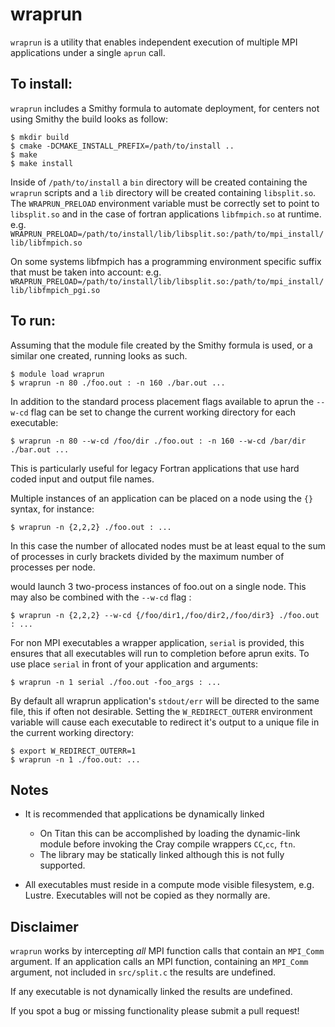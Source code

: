# wraprun
`wraprun` is a utility that enables independent execution of multiple MPI applications under a single `aprun` call.

## To install:
`wraprun` includes a Smithy formula to automate deployment, for centers not using Smithy the build looks as follow:

```
$ mkdir build
$ cmake -DCMAKE_INSTALL_PREFIX=/path/to/install ..
$ make
$ make install
```
Inside of `/path/to/install` a `bin` directory will be created containing the `wraprun` scripts and a `lib` directory will be created containing `libsplit.so`. The `WRAPRUN_PRELOAD` environment variable must be correctly set to point to `libsplit.so` and in the case of fortran applications `libfmpich.so` at runtime.
e.g. `WRAPRUN_PRELOAD=/path/to/install/lib/libsplit.so:/path/to/mpi_install/lib/libfmpich.so`

On some systems libfmpich has a programming environment specific suffix that must be taken into account:
e.g. `WRAPRUN_PRELOAD=/path/to/install/lib/libsplit.so:/path/to/mpi_install/lib/libfmpich_pgi.so`

## To run:
Assuming that the module file created by the Smithy formula is used, or a similar one created, running looks as such.

```
$ module load wraprun
$ wraprun -n 80 ./foo.out : -n 160 ./bar.out ...
```

In addition to the standard process placement flags available to aprun the `--w-cd` flag can be set to change the current working directory for each executable:
```
$ wraprun -n 80 --w-cd /foo/dir ./foo.out : -n 160 --w-cd /bar/dir ./bar.out ...
```
This is particularly useful for legacy Fortran applications that use hard coded input and output file names.

Multiple instances of an application can be placed on a node using the `{}` syntax, for instance:
```
$ wraprun -n {2,2,2} ./foo.out : ...
```
In this case the number of allocated nodes must be at least equal to the sum of processes in curly brackets divided by the maximum number of processes per node.

would launch 3 two-process instances of foo.out on a single node. This may also be combined with the `--w-cd` flag :
```
$ wraprun -n {2,2,2} --w-cd {/foo/dir1,/foo/dir2,/foo/dir3} ./foo.out : ...
```

For non MPI executables a wrapper application, `serial` is provided, this ensures that all executables will run to completion before aprun exits. To use place `serial` in front of your application and arguments:
```
$ wraprun -n 1 serial ./foo.out -foo_args : ...
```

By default all wraprun application's `stdout/err` will be directed to the same file, this if often not desirable. Setting the `W_REDIRECT_OUTERR` environment variable will cause each executable to redirect it's output to a unique file in the current working directory:
```
$ export W_REDIRECT_OUTERR=1
$ wraprun -n 1 ./foo.out: ...
```

## Notes
* It is recommended that applications be dynamically linked
	* On Titan this can be accomplished by loading the dynamic-link module before invoking the Cray compile wrappers `CC`,`cc`, `ftn`.
  * The library may be statically linked although this is not fully supported.

* All executables must reside in a compute mode visible filesystem, e.g. Lustre. Executables will not be copied as they normally are.


## Disclaimer
`wraprun` works by intercepting <i>all</i> MPI function calls that contain an `MPI_Comm` argument. If an application calls an MPI function, containing an `MPI_Comm` argument, not included in `src/split.c` the results are undefined.

If any executable is not dynamically linked the results are undefined.

If you spot a bug or missing functionality please submit a pull request!
